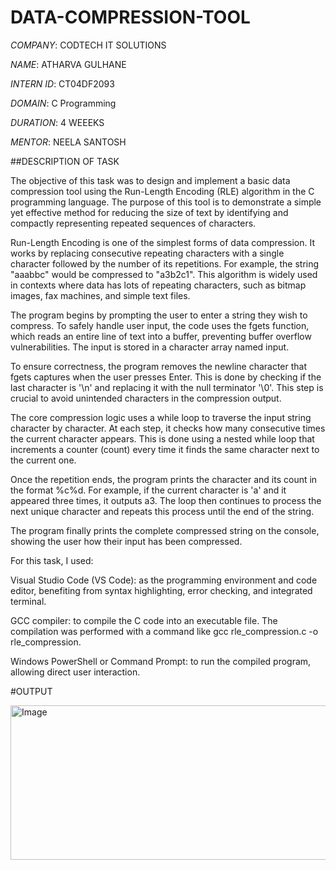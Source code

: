 # DATA-COMPRESSION-TOOL

*COMPANY*: CODTECH IT SOLUTIONS

*NAME*: ATHARVA GULHANE

*INTERN ID*: CT04DF2093

*DOMAIN*: C Programming

*DURATION*: 4 WEEEKS

*MENTOR*: NEELA SANTOSH

##DESCRIPTION OF TASK

The objective of this task was to design and implement a basic data compression tool using the Run-Length Encoding (RLE) algorithm in the C programming language. The purpose of this tool is to demonstrate a simple yet effective method for reducing the size of text by identifying and compactly representing repeated sequences of characters.

Run-Length Encoding is one of the simplest forms of data compression. It works by replacing consecutive repeating characters with a single character followed by the number of its repetitions. For example, the string "aaabbc" would be compressed to "a3b2c1". This algorithm is widely used in contexts where data has lots of repeating characters, such as bitmap images, fax machines, and simple text files.

The program begins by prompting the user to enter a string they wish to compress. To safely handle user input, the code uses the fgets function, which reads an entire line of text into a buffer, preventing buffer overflow vulnerabilities. The input is stored in a character array named input.

To ensure correctness, the program removes the newline character that fgets captures when the user presses Enter. This is done by checking if the last character is '\n' and replacing it with the null terminator '\0'. This step is crucial to avoid unintended characters in the compression output.

The core compression logic uses a while loop to traverse the input string character by character. At each step, it checks how many consecutive times the current character appears. This is done using a nested while loop that increments a counter (count) every time it finds the same character next to the current one.

Once the repetition ends, the program prints the character and its count in the format %c%d. For example, if the current character is 'a' and it appeared three times, it outputs a3. The loop then continues to process the next unique character and repeats this process until the end of the string.

The program finally prints the complete compressed string on the console, showing the user how their input has been compressed.

For this task, I used:

Visual Studio Code (VS Code): as the programming environment and code editor, benefiting from syntax highlighting, error checking, and integrated terminal.

GCC compiler: to compile the C code into an executable file. The compilation was performed with a command like gcc rle_compression.c -o rle_compression.

Windows PowerShell or Command Prompt: to run the compiled program, allowing direct user interaction.

#OUTPUT

<img width="787" height="247" alt="Image" src="https://github.com/user-attachments/assets/c264cb0d-1eec-4418-bfad-b28020818b3d" />
